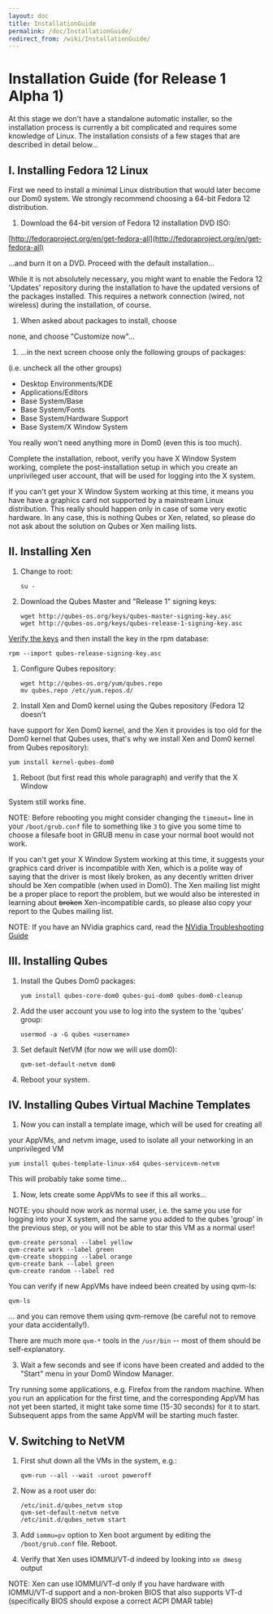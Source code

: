 ```yaml
---
layout: doc
title: InstallationGuide
permalink: /doc/InstallationGuide/
redirect_from: /wiki/InstallationGuide/
---
```


Installation Guide (for Release 1 Alpha 1)
==========================================

At this stage we don't have a standalone automatic installer, so the installation process is currently a bit complicated and requires some knowledge of Linux. The installation consists of a few stages that are described in detail below...

I. Installing Fedora 12 Linux
-----------------------------

First we need to install a minimal Linux distribution that would later become our Dom0 system. We strongly recommend choosing a 64-bit Fedora 12 distribution.

1.  Download the 64-bit version of Fedora 12 installation DVD ISO:

[http://fedoraproject.org/en/get-fedora-all](http://fedoraproject.org/en/get-fedora-all)

...and burn it on a DVD. Proceed with the default installation...

While it is not absolutely necessary, you might want to enable the Fedora 12 'Updates' repository during the installation to have the updated versions of the packages installed. This requires a network connection (wired, not wireless) during the installation, of course.

1.  When asked about packages to install, choose

none, and choose "Customize now"...

1.  ...in the next screen choose only the following groups of packages:

(i.e. uncheck all the other groups)

-   Desktop Environments/KDE
-   Applications/Editors
-   Base System/Base
-   Base System/Fonts
-   Base System/Hardware Support
-   Base System/X Window System

You really won't need anything more in Dom0 (even this is too much).

Complete the installation, reboot, verify you have X Window System working, complete the post-installation setup in which you create an unprivileged user account, that will be used for logging into the X system.

If you can't get your X Window System working at this time, it means you have have a graphics card not supported by a mainstream Linux distribution. This really should happen only in case of some very exotic hardware. In any case, this is nothing Qubes or Xen, related, so please do not ask about the solution on Qubes or Xen mailing lists.

II. Installing Xen
------------------

1.  Change to root:

    ```
    su -
    ```

1.  Download the Qubes Master and "Release 1" signing keys:

    ```
    wget http://qubes-os.org/keys/qubes-master-signing-key.asc
    wget http://qubes-os.org/keys/qubes-release-1-signing-key.asc
    ```

[Verify the keys](/doc/VerifyingSignatures) and then install the key in the rpm database:

```
rpm --import qubes-release-signing-key.asc
```

1.  Configure Qubes repository:

    ```
    wget http://qubes-os.org/yum/qubes.repo
    mv qubes.repo /etc/yum.repos.d/
    ```

1.  Install Xen and Dom0 kernel using the Qubes repository (Fedora 12 doesn't

have support for Xen Dom0 kernel, and the Xen it provides is too old for the Dom0 kernel that Qubes uses, that's why we install Xen and Dom0 kernel from Qubes repository):

```
yum install kernel-qubes-dom0
```

1.  Reboot (but first read this whole paragraph) and verify that the X Window

System still works fine.

NOTE: Before rebooting you might consider changing the `timeout=` line in your `/boot/grub.conf` file to something like `3` to give you some time to choose a filesafe boot in GRUB menu in case your normal boot would not work.

If you can't get your X Window System working at this time, it suggests your graphics card driver is incompatible with Xen, which is a polite way of saying that the driver is most likely broken, as any decently written driver should be Xen compatible (when used in Dom0). The Xen mailing list might be a proper place to report the problem, but we would also be interested in learning about ~~broken~~ Xen-incompatible cards, so please also copy your report to the Qubes mailing list.

NOTE: If you have an NVidia graphics card, read the [NVidia Troubleshooting Guide](/doc/NvidiaTroubleshooting)

III. Installing Qubes
---------------------

1.  Install the Qubes Dom0 packages:

    ```
    yum install qubes-core-dom0 qubes-gui-dom0 qubes-dom0-cleanup
    ```

1.  Add the user account you use to log into the system to the 'qubes' group:

    ```
    usermod -a -G qubes <username>
    ```

1.  Set default NetVM (for now we will use dom0):

    ```
    qvm-set-default-netvm dom0
    ```

1.  Reboot your system.

IV. Installing Qubes Virtual Machine Templates
----------------------------------------------

1.  Now you can install a template image, which will be used for creating all

your AppVMs, and netvm image, used to isolate all your networking in an unprivileged VM

```
yum install qubes-template-linux-x64 qubes-servicevm-netvm
```

This will probably take some time...

1.  Now, lets create some AppVMs to see if this all works...

NOTE: you should now work as normal user, i.e. the same you use for logging into your X system, and the same you added to the qubes 'group' in the previous step, or you will not be able to star this VM as a normal user!

```
qvm-create personal --label yellow
qvm-create work --label green
qvm-create shopping --label orange
qvm-create bank --label green
qvm-create random --label red
```

You can verify if new AppVMs have indeed been created by using qvm-ls:

```
qvm-ls
```

... and you can remove them using qvm-remove (be careful not to remove your data accidentally!).

There are much more `qvm-*` tools in the `/usr/bin` -- most of them should be self-explanatory.

3) Wait a few seconds and see if icons have been created and added to the "Start" menu in your Dom0 Window Manager.

Try running some applications, e.g. Firefox from the random machine. When you run an application for the first time, and the corresponding AppVM has not yet been started, it might take some time (15-30 seconds) for it to start. Subsequent apps from the same AppVM will be starting much faster.

V. Switching to NetVM
---------------------

1.  First shut down all the VMs in the system, e.g.:

    ```
    qvm-run --all --wait -uroot poweroff
    ```

1.  Now as a root user do:

    ```
    /etc/init.d/qubes_netvm stop
    qvm-set-default-netvm netvm
    /etc/init.d/qubes_netvm start
    ```

1.  Add `iommu=pv` option to Xen boot argument by editing the `/boot/grub.conf` file. Reboot.

1.  Verify that Xen uses IOMMU/VT-d indeed by looking into `xm dmesg` output

NOTE: Xen can use IOMMU/VT-d only if you have hardware with IOMMU/VT-d support and a non-broken BIOS that also supports VT-d (specifically BIOS should expose a correct ACPI DMAR table)
